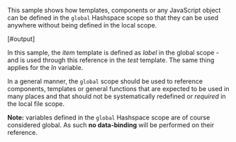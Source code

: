 This sample shows how templates, components or any JavaScript object can be defined in the `global` Hashspace scope so that they can be used anywhere without being defined in the local scope.

[#output]

In this sample, the *item* template is defined as *label* in the global scope - and is used through this reference in the *test* template. The same thing applies for the *ln* variable.

In a general manner, the `global` scope should be used to reference components, templates or general functions that are expected to be used in many places and that should not be systematically redefined or *required* in the local file scope.

**Note:** variables defined in the `global` Hashspace scope are of course considered global. As such **no data-binding** will be performed on their reference.